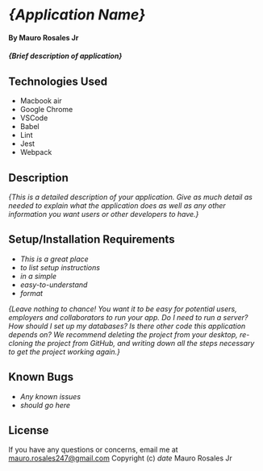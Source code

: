 # _{Application Name}_

#### By Mauro Rosales Jr

#### _{Brief description of application}_

## Technologies Used

* Macbook air
* Google Chrome
* VSCode
* Babel
* Lint
* Jest
* Webpack

## Description

_{This is a detailed description of your application. Give as much detail as needed to explain what the application does as well as any other information you want users or other developers to have.}_

## Setup/Installation Requirements

* _This is a great place_
* _to list setup instructions_
* _in a simple_
* _easy-to-understand_
* _format_

_{Leave nothing to chance! You want it to be easy for potential users, employers and collaborators to run your app. Do I need to run a server? How should I set up my databases? Is there other code this application depends on? We recommend deleting the project from your desktop, re-cloning the project from GitHub, and writing down all the steps necessary to get the project working again.}_

## Known Bugs

* _Any known issues_
* _should go here_

## License

If you have any questions or concerns, email me at mauro.rosales247@gmail.com
Copyright (c) _date_ Mauro Rosales Jr
